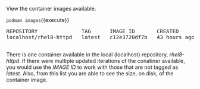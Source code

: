 View the container images available.

`podman images`{{execute}}

<pre class=file>
REPOSITORY              TAG      IMAGE ID       CREATED        SIZE
localhost/rhel8-httpd   latest   c12e3720df7b   43 hours ago   499 MB

</pre>

There is one container available in the local (localhost) repository, 
*rhel8-httpd*.  If there were multiple updated iterations of the conatiner 
available, you would use the *IMAGE ID* to work with those that are not 
tagged as *latest*.  Also, from this list you are able to see the size, on 
disk, of the container image. 
